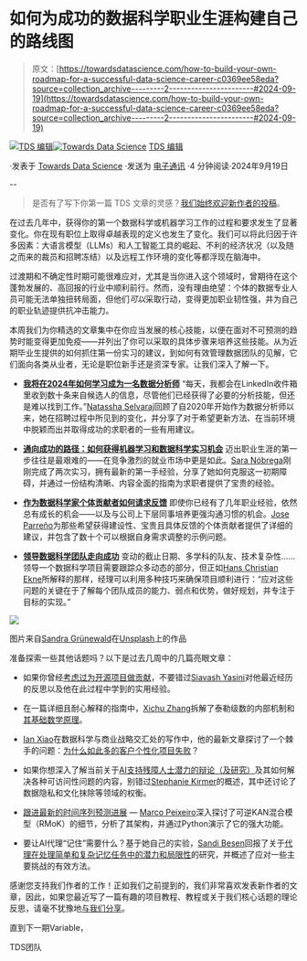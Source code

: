 # 如何为成功的数据科学职业生涯构建自己的路线图

> 原文：[https://towardsdatascience.com/how-to-build-your-own-roadmap-for-a-successful-data-science-career-c0369ee58eda?source=collection_archive---------2-----------------------#2024-09-19](https://towardsdatascience.com/how-to-build-your-own-roadmap-for-a-successful-data-science-career-c0369ee58eda?source=collection_archive---------2-----------------------#2024-09-19)

[](https://towardsdatascience.medium.com/?source=post_page---byline--c0369ee58eda--------------------------------)[![TDS 编辑](../Images/4b2d1beaf4f6dcf024ffa6535de3b794.png)](https://towardsdatascience.medium.com/?source=post_page---byline--c0369ee58eda--------------------------------)[](https://towardsdatascience.com/?source=post_page---byline--c0369ee58eda--------------------------------)[![Towards Data Science](../Images/a6ff2676ffcc0c7aad8aaf1d79379785.png)](https://towardsdatascience.com/?source=post_page---byline--c0369ee58eda--------------------------------) [TDS 编辑](https://towardsdatascience.medium.com/?source=post_page---byline--c0369ee58eda--------------------------------)

·发表于 [Towards Data Science](https://towardsdatascience.com/?source=post_page---byline--c0369ee58eda--------------------------------) ·发送为 [电子通讯](/newsletter?source=post_page---byline--c0369ee58eda--------------------------------) ·4 分钟阅读·2024年9月19日

--

> 是否有了写下你第一篇 TDS 文章的灵感？[我们始终欢迎新作者的投稿](http://bit.ly/write-for-tds)。

在过去几年中，获得你的第一个数据科学或机器学习工作的过程和要求发生了显著变化。你在现有职位上取得卓越表现的定义也发生了变化。我们可以将此归因于许多因素：大语言模型（LLMs）和人工智能工具的崛起、不利的经济状况（以及随之而来的裁员和招聘冻结）以及远程工作环境的变化等都浮现在脑海中。

过渡期和不确定性时期可能很难应对，尤其是当你进入这个领域时，曾期待在这个蓬勃发展的、高回报的行业中顺利前行。然而，没有理由绝望：个体的数据专业人员可能无法单独扭转局面，但他们*可以*采取行动，变得更加职业韧性强，并为自己的职业轨迹提供抗冲击能力。

本周我们为你精选的文章集中在你应当发展的核心技能，以便在面对不可预测的趋势时能变得更加免疫——并列出了你可以采取的具体步骤来培养这些技能。从为近期毕业生提供的如何抓住第一份实习的建议，到如何有效管理数据团队的见解，它们面向各类从业者，无论是职位新手还是资深专家。让我们深入了解一下。

+   [**我将在2024年如何学习成为一名数据分析师**](/how-id-learn-to-be-a-data-analyst-in-2024-eb9694cab805) “每天，我都会在LinkedIn收件箱里收到数十条来自候选人的信息，尽管他们已经获得了必要的分析技能，但还是难以找到工作。”[Natassha Selvaraj](https://medium.com/u/6a2ef1b1f09d?source=post_page---user_mention--c0369ee58eda--------------------------------)回顾了自2020年开始作为数据分析师以来，她在招聘过程中所见到的变化，并分享了对于希望更新方法、在当前环境中脱颖而出并取得成功的求职者的一些有用建议。

+   [**通向成功的路径：如何获得机器学习和数据科学实习机会**](/your-pathway-to-success-how-you-can-land-a-machine-learning-and-data-science-internship-c14825b58420) 迈出职业生涯的第一步往往是最艰难的——在竞争激烈的就业市场中更是如此。[Sara Nóbrega](https://medium.com/u/7606b796c9df?source=post_page---user_mention--c0369ee58eda--------------------------------)刚刚完成了两次实习，拥有最新的第一手经验，分享了她如何克服这一初期障碍，并通过一份结构清晰、内容全面的指南为求职者提供了宝贵的经验。

+   [**作为数据科学家个体贡献者如何请求反馈**](/asking-for-feedback-as-a-data-scientist-individual-contributor-4ffcfa86ec41) 即使你已经有了几年职业经验，依然总有成长的机会——以及与公司上下层同事培养更强沟通习惯的机会。[Jose Parreño](https://medium.com/u/8572724a5d2c?source=post_page---user_mention--c0369ee58eda--------------------------------)为那些希望获得建设性、宝贵且具体反馈的个体贡献者提供了详细的建议，并包含了数十个可以根据自身需求调整的示例问题。

+   [**领导数据科学团队走向成功**](/leading-data-science-teams-to-success-8292fe67de4f) 变动的截止日期、多学科的队友、技术复杂性……领导一个数据科学项目需要跟踪众多动态的部分，但正如[Hans Christian Ekne](https://medium.com/u/ab0bff3c2cc9?source=post_page---user_mention--c0369ee58eda--------------------------------)所解释的那样，经理可以利用多种技巧来确保项目顺利进行：“应对这些问题的关键在于了解每个团队成员的能力、弱点和优势，做好规划，并专注于目标的实现。”

![](../Images/d33de841aa02e73daede8eeeef7fbc55.png)

图片来自[Sandra Grünewald](https://unsplash.com/@elmuff?utm_source=medium&utm_medium=referral)在[Unsplash](https://unsplash.com/?utm_source=medium&utm_medium=referral)上的作品

准备探索一些其他话题吗？以下是过去几周中的几篇亮眼文章：

+   如果你曾经[考虑过为开源项目做贡献](/lessons-learned-from-developing-an-open-source-software-9760eb18d1b2)，不要错过[Siavash Yasini](https://medium.com/u/17613cac9c65?source=post_page---user_mention--c0369ee58eda--------------------------------)对他最近经历的反思以及他在此过程中学到的实用经验。

+   在一篇详细且耐心解释的指南中，[Xichu Zhang](https://medium.com/u/4bc88b1b8f22?source=post_page---user_mention--c0369ee58eda--------------------------------)拆解了泰勒级数的内部机制和[其基础数学原理](/the-taylor-series-explained-7e2c07c6808f)。

+   [Ian Xiao](https://medium.com/u/a0eb4622a0ca?source=post_page---user_mention--c0369ee58eda--------------------------------)在数据科学与商业战略交汇处的写作中，他的最新文章探讨了一个棘手的问题：[为什么如此多的客户个性化项目失败](/why-personalization-programs-fail-e081ad89a823)？

+   如果你想深入了解当前关于[AI支持残障人士潜力的辩论（及研究）](/disability-accessibility-and-ai-0d5ab06ec140)及其如何解决各种可访问性问题的内容，别错过[Stephanie Kirmer](https://medium.com/u/a8dc77209ef3?source=post_page---user_mention--c0369ee58eda--------------------------------)的概述，其中还讨论了数据隐私和文化抹除等领域的权衡。

+   [跟进最新的时间序列预测进展](/mixture-of-kan-experts-for-high-performance-time-series-forecasting-5227e1d2aba2) — [Marco Peixeiro](https://medium.com/u/741c1c8fcfbd?source=post_page---user_mention--c0369ee58eda--------------------------------)深入探讨了可逆KAN混合模型（RMoK）的细节，分析了其架构，并通过Python演示了它的强大功能。

+   要让AI代理“记住”需要什么？基于她自己的实验，[Sandi Besen](https://medium.com/u/23260bfdf2e?source=post_page---user_mention--c0369ee58eda--------------------------------)回报了关于[代理在处理简单和复杂记忆任务中的潜力和局限性](/key-insights-for-teaching-ai-agents-to-remember-c23deffe7f1a)的研究，并概述了应对一些主要挑战的有效方法。

感谢您支持我们作者的工作！正如我们之前提到的，我们非常喜欢发表新作者的文章，因此，如果您最近写了一篇有趣的项目教程、教程或关于我们核心话题的理论反思，请毫不犹豫地[与我们分享](http://bit.ly/write-for-tds)。

直到下一期Variable，

TDS团队
